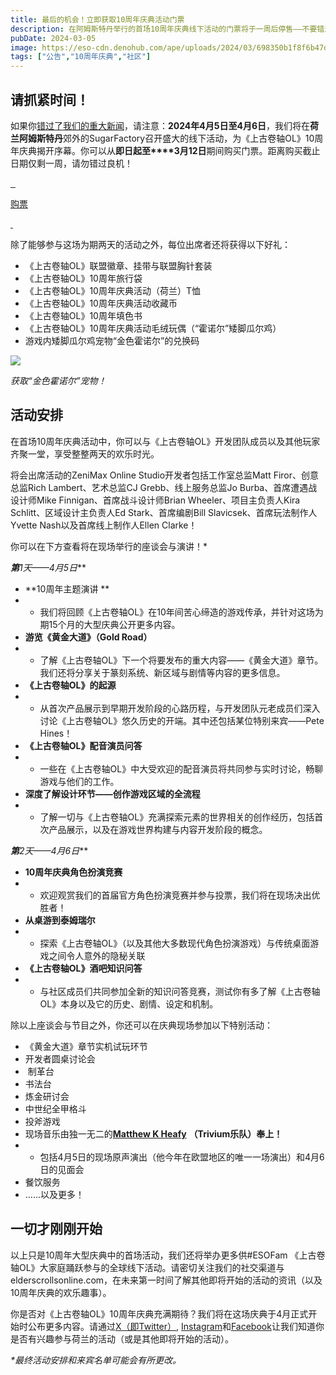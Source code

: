 ```yaml
---
title: 最后的机会！立即获取10周年庆典活动门票
description: 在阿姆斯特丹举行的首场10周年庆典线下活动的门票将于一周后停售——不要错过！
pubDate: 2024-03-05
image: https://eso-cdn.denohub.com/ape/uploads/2024/03/698350b1f8f6b47d7aa8453f1a1347ee.jpg
tags: ["公告","10周年庆典","社区"]
---
```


## 请抓紧时间！

如果你[错过了我们的重大新闻](/news/post/65537)，请注意：**2024年4月5日至4月6日**，我们将在**荷兰阿姆斯特丹**郊外的SugarFactory召开盛大的线下活动，为《上古卷轴OL》10周年庆典揭开序幕。你可以从**即日起至****3月12日**期间购买门票。距离购买截止日期仅剩一周，请勿错过良机！

[![]() ![]() ![]()](https://www.showclix.com/tickets/ESOTenYearCelebrationNL)

[购票](https://www.showclix.com/tickets/ESOTenYearCelebrationNL)

[![]() ![]()](https://www.showclix.com/tickets/ESOTenYearCelebrationNL)

除了能够参与这场为期两天的活动之外，每位出席者还将获得以下好礼：

- 《上古卷轴OL》联盟徽章、挂带与联盟胸针套装
- 《上古卷轴OL》10周年旅行袋
- 《上古卷轴OL》10周年庆典活动（荷兰）T恤
- 《上古卷轴OL》10周年庆典活动收藏币
- 《上古卷轴OL》10周年填色书
- 《上古卷轴OL》10周年庆典活动毛绒玩偶（“霍诺尔”矮脚瓜尔鸡） 
- 游戏内矮脚瓜尔鸡宠物“金色霍诺尔”的兑换码

![](https://eso-cdn.denohub.com/ape/uploads/2024/03/7a18cb00d937e0d5d2cf9ed8aa6434b5.jpg)

<p class="text-gray-500 text-sm text-center"><i>获取“金色霍诺尔”宠物！</i></p>

## 活动安排

在首场10周年庆典活动中，你可以与《上古卷轴OL》开发团队成员以及其他玩家齐聚一堂，享受整整两天的欢乐时光。 

将会出席活动的ZeniMax Online Studio开发者包括工作室总监Matt Firor、创意总监Rich Lambert、艺术总监CJ
Grebb、线上服务总监Jo Burba、首席遭遇战设计师Mike Finnigan、首席战斗设计师Brian Wheeler、项目主负责人Kira
Schlitt、区域设计主负责人Ed Stark、首席编剧Bill Slavicsek、首席玩法制作人Yvette Nash以及首席线上制作人Ellen Clarke！

你可以在下方查看将在现场举行的座谈会与演讲！\*

_**第**1天——4月5日_**

- **10周年主题演讲 **
-
  - 我们将回顾《上古卷轴OL》在10年间苦心缔造的游戏传承，并针对这场为期15个月的大型庆典公开更多内容。
- **游览《黄金大道》（Gold Road）**
-
  - 了解《上古卷轴OL》下一个将要发布的重大内容——《黄金大道》章节。我们还将分享关于篆刻系统、新区域与剧情等内容的更多信息。
- **《上古卷轴OL》的起源**
-
  - 从首次产品展示到早期开发阶段的心路历程，与开发团队元老成员们深入讨论《上古卷轴OL》悠久历史的开端。其中还包括某位特别来宾——Pete
    Hines！
- **《上古卷轴OL》配音演员问答**
-
  - 一些在《上古卷轴OL》中大受欢迎的配音演员将共同参与实时讨论，畅聊游戏与他们的工作。
- **深度了解设计环节——创作游戏区域的全流程**
-
  - 了解一切与《上古卷轴OL》充满探索元素的世界相关的创作经历，包括首次产品展示，以及在游戏世界构建与内容开发阶段的概念。

_**第**2天——4月6日_**

- **10周年庆典角色扮演竞赛**
-
  - 欢迎观赏我们的首届官方角色扮演竞赛并参与投票，我们将在现场决出优胜者！
- **从桌游到泰姆瑞尔**
-
  - 探索《上古卷轴OL》（以及其他大多数现代角色扮演游戏）与传统桌面游戏之间令人意外的隐秘关联
- **《上古卷轴OL》酒吧知识问答**
-
  - 与社区成员们共同参加全新的知识问答竞赛，测试你有多了解《上古卷轴OL》本身以及它的历史、剧情、设定和机制。

除以上座谈会与节目之外，你还可以在庆典现场参加以下特别活动：

- 《黄金大道》章节实机试玩环节
- 开发者圆桌讨论会
-  制革台
- 书法台
- 炼金研讨会
- 中世纪全甲格斗
- 投斧游戏
- 现场音乐由独一无二的[**Matthew K Heafy**](https://www.twitch.tv/matthewkheafy) **（Trivium乐队）奉上！**
-
  - 包括4月5日的现场原声演出（他今年在欧盟地区的唯一一场演出）和4月6日的见面会
- 餐饮服务
- ……以及更多！

## 一切才刚刚开始

以上只是10周年大型庆典中的首场活动，我们还将举办更多供#ESOFam
《上古卷轴OL》大家庭踊跃参与的全球线下活动。请密切关注我们的社交渠道与elderscrollsonline.com，在未来第一时间了解其他即将开始的活动的资讯（以及10周年庆典的欢乐趣事）。

你是否对《上古卷轴OL》10周年庆典充满期待？我们将在这场庆典于4月正式开始时公布更多内容。请通过[X（即Twitter）](https://twitter.com/TESOnline), [Instagram](https://www.instagram.com/elderscrollsonline/)和[Facebook](https://www.instagram.com/elderscrollsonline/)让我们知道你是否有兴趣参与荷兰的活动（或是其他即将开始的活动）。

_\*最终活动安排和来宾名单可能会有所更改。_
